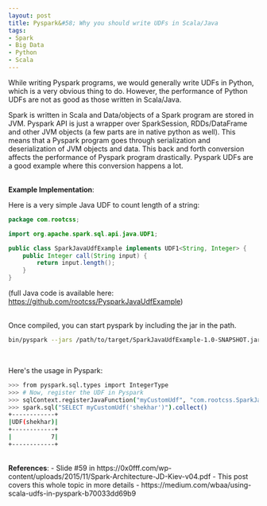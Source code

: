 ```yaml
---
layout: post
title: Pyspark&#58; Why you should write UDFs in Scala/Java
tags:
- Spark
- Big Data
- Python
- Scala
---
```


While writing Pyspark programs, we would generally write UDFs in Python, which is a very obvious thing to do. However, the performance of Python UDFs are not as good as those written in Scala/Java.

Spark is written in Scala and Data/objects of a Spark program are stored in JVM. Pyspark API is just a wrapper over SparkSession, RDDs/DataFrame and other JVM objects (a few parts are in native python as well). This means that a Pyspark program goes through serialization and deserialization of JVM objects and data. This back and forth conversion affects the performance of Pyspark program drastically. Pyspark UDFs are a good example where this conversion happens a lot.

<br>
<b>Example Implementation</b>:

Here is a very simple Java UDF to count length of a string:

```java
package com.rootcss;

import org.apache.spark.sql.api.java.UDF1;

public class SparkJavaUdfExample implements UDF1<String, Integer> {
    public Integer call(String input) {
        return input.length();
    }
}
```
(full Java code is available here: https://github.com/rootcss/PysparkJavaUdfExample)
<br><br>

Once compiled, you can start pyspark by including the jar in the path.
```bash
bin/pyspark --jars /path/to/target/SparkJavaUdfExample-1.0-SNAPSHOT.jar
```
<br>

Here's the usage in Pyspark:

```bash
>>> from pyspark.sql.types import IntegerType
>>> # Now, register the UDF in Pyspark
>>> sqlContext.registerJavaFunction("myCustomUdf", "com.rootcss.SparkJavaUdfExample", IntegerType())
>>> spark.sql("SELECT myCustomUdf('shekhar')").collect()
+------------+
|UDF(shekhar)|
+------------+
|           7|
+------------+
```

<br>
<b>References</b>:
- Slide #59 in https://0x0fff.com/wp-content/uploads/2015/11/Spark-Architecture-JD-Kiev-v04.pdf
- This post covers this whole topic in more details - https://medium.com/wbaa/using-scala-udfs-in-pyspark-b70033dd69b9









